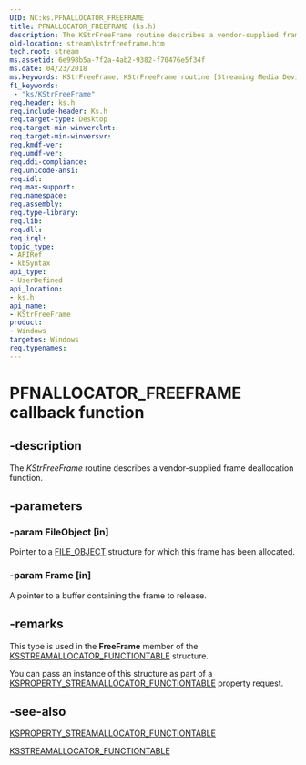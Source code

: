 ```yaml
---
UID: NC:ks.PFNALLOCATOR_FREEFRAME
title: PFNALLOCATOR_FREEFRAME (ks.h)
description: The KStrFreeFrame routine describes a vendor-supplied frame deallocation function.
old-location: stream\kstrfreeframe.htm
tech.root: stream
ms.assetid: 6e998b5a-7f2a-4ab2-9382-f70476e5f34f
ms.date: 04/23/2018
ms.keywords: KStrFreeFrame, KStrFreeFrame routine [Streaming Media Devices], PFNALLOCATOR_FREEFRAME, ks/KStrFreeFrame, ksfunc_fbbb5f23-02d9-4670-8e9a-c157402d413e.xml, stream.kstrfreeframe
f1_keywords:
 - "ks/KStrFreeFrame"
req.header: ks.h
req.include-header: Ks.h
req.target-type: Desktop
req.target-min-winverclnt: 
req.target-min-winversvr: 
req.kmdf-ver: 
req.umdf-ver: 
req.ddi-compliance: 
req.unicode-ansi: 
req.idl: 
req.max-support: 
req.namespace: 
req.assembly: 
req.type-library: 
req.lib: 
req.dll: 
req.irql: 
topic_type:
- APIRef
- kbSyntax
api_type:
- UserDefined
api_location:
- ks.h
api_name:
- KStrFreeFrame
product:
- Windows
targetos: Windows
req.typenames: 
---
```


# PFNALLOCATOR_FREEFRAME callback function

## -description

The *KStrFreeFrame* routine describes a vendor-supplied frame deallocation function. 

## -parameters

### -param FileObject [in]

Pointer to a [FILE_OBJECT](https://docs.microsoft.com/windows-hardware/drivers/ddi/wdm/ns-wdm-_file_object) structure for which this frame has been allocated.

### -param Frame [in]

A pointer to a buffer containing the frame to release.

## -remarks

This type is used in the **FreeFrame** member of the [KSSTREAMALLOCATOR_FUNCTIONTABLE](https://docs.microsoft.com/windows-hardware/drivers/ddi/ks/ns-ks-ksstreamallocator_functiontable) structure.

You can pass an instance of this structure as part of a [KSPROPERTY_STREAMALLOCATOR_FUNCTIONTABLE](https://docs.microsoft.com/windows-hardware/drivers/stream/ksproperty-streamallocator-functiontable) property request.

## -see-also

[KSPROPERTY_STREAMALLOCATOR_FUNCTIONTABLE](https://docs.microsoft.com/windows-hardware/drivers/stream/ksproperty-streamallocator-functiontable)

[KSSTREAMALLOCATOR_FUNCTIONTABLE](https://docs.microsoft.com/windows-hardware/drivers/ddi/ks/ns-ks-ksstreamallocator_functiontable)
